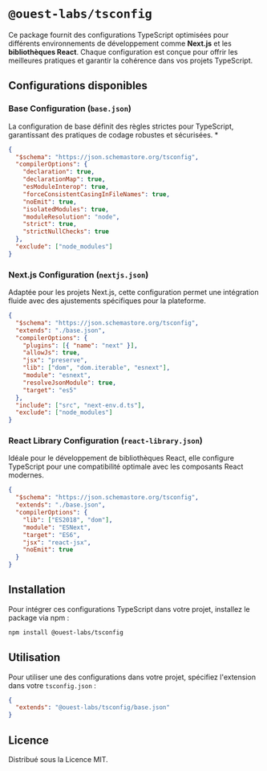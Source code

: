 # `@ouest-labs/tsconfig`

Ce package fournit des configurations TypeScript optimisées pour différents environnements de développement comme **Next.js** et les **bibliothèques React**. Chaque configuration est conçue pour offrir les meilleures pratiques et garantir la cohérence dans vos projets TypeScript.

## Configurations disponibles

### Base Configuration (`base.json`)

La configuration de base définit des règles strictes pour TypeScript, garantissant des pratiques de codage robustes et sécurisées.
*

```json
{
  "$schema": "https://json.schemastore.org/tsconfig",
  "compilerOptions": {
    "declaration": true,
    "declarationMap": true,
    "esModuleInterop": true,
    "forceConsistentCasingInFileNames": true,
    "noEmit": true,
    "isolatedModules": true,
    "moduleResolution": "node",
    "strict": true,
    "strictNullChecks": true
  },
  "exclude": ["node_modules"]
}
```

### Next.js Configuration (`nextjs.json`)

Adaptée pour les projets Next.js, cette configuration permet une intégration fluide avec des ajustements spécifiques pour la plateforme.

```json
{
  "$schema": "https://json.schemastore.org/tsconfig",
  "extends": "./base.json",
  "compilerOptions": {
    "plugins": [{ "name": "next" }],
    "allowJs": true,
    "jsx": "preserve",
    "lib": ["dom", "dom.iterable", "esnext"],
    "module": "esnext",
    "resolveJsonModule": true,
    "target": "es5"
  },
  "include": ["src", "next-env.d.ts"],
  "exclude": ["node_modules"]
}
```

### React Library Configuration (`react-library.json`)

Idéale pour le développement de bibliothèques React, elle configure TypeScript pour une compatibilité optimale avec les composants React modernes.

```json
{
  "$schema": "https://json.schemastore.org/tsconfig",
  "extends": "./base.json",
  "compilerOptions": {
    "lib": ["ES2018", "dom"],
    "module": "ESNext",
    "target": "ES6",
    "jsx": "react-jsx",
    "noEmit": true
  }
}
```

## Installation

Pour intégrer ces configurations TypeScript dans votre projet, installez le package via npm :

```bash
npm install @ouest-labs/tsconfig
```

## Utilisation

Pour utiliser une des configurations dans votre projet, spécifiez l'extension dans votre `tsconfig.json` :

```json
{
  "extends": "@ouest-labs/tsconfig/base.json"
}
```

## Licence

Distribué sous la Licence MIT.

